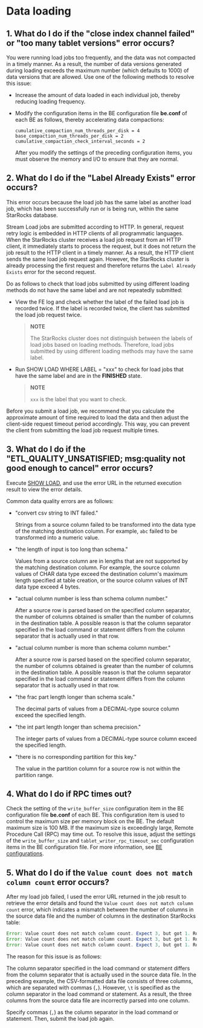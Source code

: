 # Data loading

## 1. What do I do if the "close index channel failed" or "too many tablet versions" error occurs?

You were running load jobs too frequently, and the data was not compacted in a timely manner. As a result, the number of data versions generated during loading exceeds the maximum number (which defaults to 1000) of data versions that are allowed. Use one of the following methods to resolve this issue:

- Increase the amount of data loaded in each individual job, thereby reducing loading frequency.

- Modify the configuration items in the BE configuration file **be.conf** of each BE as follows, thereby accelerating data compactions:

    ```Plain
    cumulative_compaction_num_threads_per_disk = 4
    base_compaction_num_threads_per_disk = 2
    cumulative_compaction_check_interval_seconds = 2
    ```

  After you modify the settings of the preceding configuration items, you must observe the memory and I/O to ensure that they are normal.

## 2. What do I do if the "Label Already Exists" error occurs?

This error occurs because the load job has the same label as another load job, which has been successfully run or is being run, within the same StarRocks database.

Stream Load jobs are submitted according to HTTP. In general, request retry logic is embedded in HTTP clients of all programmatic languages. When the StarRocks cluster receives a load job request from an HTTP client, it immediately starts to process the request, but it does not return the job result to the HTTP client in a timely manner. As a result, the HTTP client sends the same load job request again. However, the StarRocks cluster is already processing the first request and therefore returns the `Label Already Exists` error for the second request.

Do as follows to check that load jobs submitted by using different loading methods do not have the same label and are not repeatedly submitted:

- View the FE log and check whether the label of the failed load job is recorded twice. If the label is recorded twice, the client has submitted the load job request twice.

  > **NOTE**
  >
  > The StarRocks cluster does not distinguish between the labels of load jobs based on loading methods. Therefore, load jobs submitted by using different loading methods may have the same label.

- Run SHOW LOAD WHERE LABEL = "xxx" to check for load jobs that have the same label and are in the **FINISHED** state.

  > **NOTE**
  >
  > `xxx` is the label that you want to check.

Before you submit a load job, we recommend that you calculate the approximate amount of time required to load the data and then adjust the client-side request timeout period accordingly. This way, you can prevent the client from submitting the load job request multiple times.

## 3. What do I do if the "ETL_QUALITY_UNSATISFIED; msg:quality not good enough to cancel" error occurs?

Execute [SHOW LOAD](/sql-reference/sql-statements/data-manipulation/SHOW%20LOAD.md), and use the error URL in the returned execution result to view the error details.

Common data quality errors are as follows:

- "convert csv string to INT failed."
  
  Strings from a source column failed to be transformed into the data type of the matching destination column. For example, `abc` failed to be transformed into a numeric value.

- "the length of input is too long than schema."
  
  Values from a source column are in lengths that are not supported by the matching destination column. For example, the source column values of CHAR data type exceed the destination column's maximum length specified at table creation, or the source column values of INT data type exceed 4 bytes.

- "actual column number is less than schema column number."
  
  After a source row is parsed based on the specified column separator, the number of columns obtained is smaller than the number of columns in the destination table. A possible reason is that the column separator specified in the load command or statement differs from the column separator that is actually used in that row.

- "actual column number is more than schema column number."
  
  After a source row is parsed based on the specified column separator, the number of columns obtained is greater than the number of columns in the destination table. A possible reason is that the column separator specified in the load command or statement differs from the column separator that is actually used in that row.

- "the frac part length longer than schema scale."
  
  The decimal parts of values from a DECIMAL-type source column exceed the specified length.

- "the int part length longer than schema precision."
  
  The integer parts of values from a DECIMAL-type source column exceed the specified length.

- "there is no corresponding partition for this key."
  
  The value in the partition column for a source row is not within the partition range.

## 4. What do I do if RPC times out?

Check the setting of the `write_buffer_size` configuration item in the BE configuration file **be.conf** of each BE. This configuration item is used to control the maximum size per memory block on the BE. The default maximum size is 100 MB. If the maximum size is exceedingly large, Remote Procedure Call (RPC) may time out. To resolve this issue, adjust the settings of the `write_buffer_size` and `tablet_writer_rpc_timeout_sec` configuration items in the BE configuration file. For more information, see [BE configurations](../../loading/Loading_intro.md#be-configurations).

## 5. What do I do if the `Value count does not match column count` error occurs?

After my load job failed, I used the error URL returned in the job result to retrieve the error details and found the `Value count does not match column count` error, which indicates a mismatch between the number of columns in the source data file and the number of columns in the destination StarRocks table:

```Java
Error: Value count does not match column count. Expect 3, but got 1. Row: 2023-01-01T18:29:00Z,cpu0,80.99
Error: Value count does not match column count. Expect 3, but got 1. Row: 2023-01-01T18:29:10Z,cpu1,75.23
Error: Value count does not match column count. Expect 3, but got 1. Row: 2023-01-01T18:29:20Z,cpu2,59.44
```

The reason for this issue is as follows:

The column separator specified in the load command or statement differs from the column separator that is actually used in the source data file. In the preceding example, the CSV-formatted data file consists of three columns, which are separated with commas (`,`). However, `\t` is specified as the column separator in the load command or statement. As a result, the three columns from the source data file are incorrectly parsed into one column.

Specify commas (`,`) as the column separator in the load command or statement. Then, submit the load job again.
